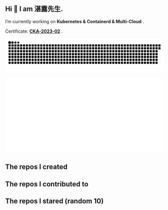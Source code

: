 ## Hi 👋 I am 湛露先生.

I’m currently working on  **Kubernetes & Containerd & Multi-Cloud** . 

Certificate: [**CKA-2023-02**](https://github.com/zhanluxianshen/zhanluxianshen/blob/master/cka-2023-02-25.png) . 

![github contribution grid snake animation](https://github.com/zhanluxianshen/zhanluxianshen/blob/output/github-contribution-grid-snake.svg)

![Metrics](https://github.com/zhanluxianshen/zhanluxianshen/blob/master/github-metrics.svg)

<!--START_SECTION:my_github-->
## The repos I created

## The repos I contributed to

## The repos I stared (random 10)

<!--END_SECTION:my_github-->



